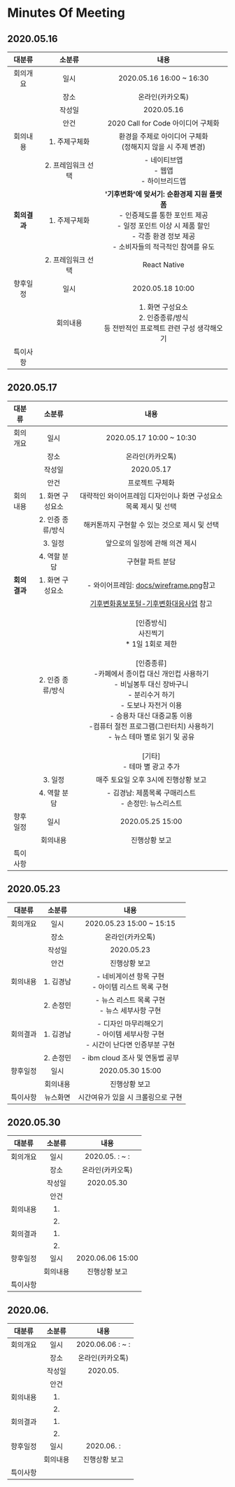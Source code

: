 # Minutes Of Meeting

## 2020.05.16
|대분류|소분류|내용|
|:--:|:--:|:--:|
|회의개요|일시|2020.05.16 16:00 ~ 16:30|
||장소|온라인(카카오톡)|
||작성일|2020.05.16|
||안건|2020 Call for Code 아이디어 구체화|
|회의내용|1. 주제구체화|환경을 주제로 아이디어 구체화<br>(정해지지 않을 시 주제 변경)|
||2. 프레임워크 선택|- 네이티브앱<br>- 웹앱<br>- 하이브리드앱|
|**회의결과**|1. 주제구체화|**'기후변화'에 맞서기: 순환경제 지원 플랫폼**<br>- 인증제도를 통한 포인트 제공<br>- 일정 포인트 이상 시 제품 할인<br>- 각종 환경 정보 제공<br>- 소비자들의 적극적인 참여를 유도|
||2. 프레임워크 선택|React Native|
|향후일정|일시|2020.05.18 10:00|
||회의내용|1. 화면 구성요소<br>2. 인증종류/방식<br>등 전반적인 프로젝트 관련 구성 생각해오기|
|특이사항|||

## 2020.05.17
|대분류|소분류|내용|
|:--:|:--:|:--:|
|회의개요|일시|2020.05.17 10:00 ~ 10:30|
||장소|온라인(카카오톡)|
||작성일|2020.05.17|
||안건|프로젝트 구체화|
|회의내용|1. 화면 구성요소|대략적인 와이어프레임 디자인이나 화면 구성요소 목록 제시 및 선택|
||2. 인증 종류/방식|해커톤까지 구현할 수 있는 것으로 제시 및 선택|
||3. 일정|앞으로의 일정에 관해 의견 제시|
||4. 역할 분담|구현할 파트 분담|
|**회의결과**|1. 화면 구성요소|- 와이어프레임: [docs/wireframe.png](https://github.com/kimkyeongnam/2020-Call-for-Code/blob/master/docs/wireframe.png)참고|
||2. 인증 종류/방식|[기후변화홍보포털-기후변화대응사업](https://www.gihoo.or.kr/portal/kr/biz/practice.do) 참고<br><br>[인증방식]<br>사진찍기<br>* 1일 1회로 제한<br><br>[인증종류]<br>-카페에서 종이컵 대신 개인컵 사용하기<br>- 비닐봉투 대신 장바구니 <br>- 분리수거 하기<br>- 도보나 자전거 이용<br>- 승용차 대신 대중교통 이용<br>-컴퓨터 절전 프로그램(그린터치) 사용하기<br>- 뉴스 테마 별로 읽기 및 공유<br><br>[기타]<br>- 테마 별 광고 추가<br>|
||3. 일정|매주 토요일 오후 3시에 진행상황 보고|
||4. 역할 분담|- 김경남: 제품목록 구매리스트<br>- 손정민: 뉴스리스트|
|향후일정|일시|2020.05.25 15:00|
||회의내용|진행상황 보고|
|특이사항|||

## 2020.05.23
|대분류|소분류|내용|
|:--:|:--:|:--:|
|회의개요|일시|2020.05.23 15:00 ~ 15:15|
||장소|온라인(카카오톡)|
||작성일|2020.05.23|
||안건|진행상황 보고|
|회의내용|1. 김경남|- 네비게이션 항목 구현<br>- 아이템 리스트 목록 구현|
||2. 손정민|- 뉴스 리스트 목록 구현<br>- 뉴스 세부사항 구현|
|회의결과|1. 김경남|- 디자인 마무리해오기<br>- 아이템 세부사항 구현<br>- 시간이 난다면 인증부분 구현|
||2. 손정민|- ibm cloud 조사 및 연동법 공부|
|향후일정|일시|2020.05.30 15:00|
||회의내용|진행상황 보고|
|특이사항|뉴스화면|시간여유가 있을 시 크롤링으로 구현|

## 2020.05.30
|대분류|소분류|내용|
|:--:|:--:|:--:|
|회의개요|일시|2020.05. : ~ :|
||장소|온라인(카카오톡)|
||작성일|2020.05.30|
||안건||
|회의내용|1.||
||2. ||
|회의결과|1.||
||2.||
|향후일정|일시|2020.06.06 15:00|
||회의내용|진행상황 보고|
|특이사항|||

## 2020.06.
|대분류|소분류|내용|
|:--:|:--:|:--:|
|회의개요|일시|2020.06.06 : ~ :|
||장소|온라인(카카오톡)|
||작성일|2020.05.|
||안건||
|회의내용|1.||
||2. ||
|회의결과|1.||
||2.||
|향후일정|일시|2020.06. :|
||회의내용|진행상황 보고|
|특이사항|||


